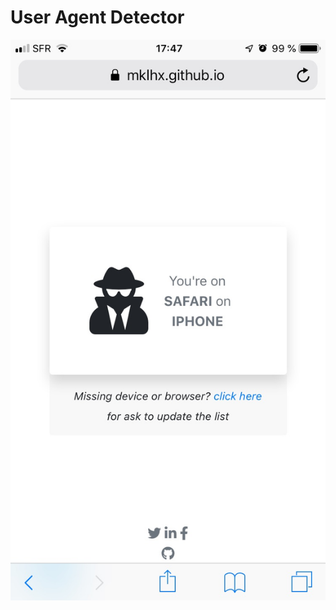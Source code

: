# User Agent Detector

![](https://raw.githubusercontent.com/MkLHX/userAgent/master/userAgent.png.jpg)